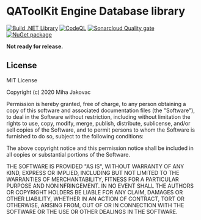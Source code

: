 # QAToolKit Engine Database library
[![Build .NET Library](https://github.com/qatoolkit/qatoolkit-engine-database-net/workflows/Build%20.NET%20Library/badge.svg)](https://github.com/qatoolkit/qatoolkit-engine-database-net/actions)
[![CodeQL](https://github.com/qatoolkit/qatoolkit-engine-database-net/workflows/CodeQL%20Analyze/badge.svg)](https://github.com/qatoolkit/qatoolkit-engine-database-net/security/code-scanning)
[![Sonarcloud Quality gate](https://github.com/qatoolkit/qatoolkit-engine-database-net/workflows/Sonarqube%20Analyze/badge.svg)](https://sonarcloud.io/dashboard?id=qatoolkit_qatoolkit-engine-database-net)
[![NuGet package](https://img.shields.io/nuget/v/QAToolKit.Engine.DataBase?label=QAToolKit.Engine.Database)](https://www.nuget.org/packages/QAToolKit.Engine.Database/)

**Not ready for release.**

## License

MIT License

Copyright (c) 2020 Miha Jakovac

Permission is hereby granted, free of charge, to any person obtaining a copy
of this software and associated documentation files (the "Software"), to deal
in the Software without restriction, including without limitation the rights
to use, copy, modify, merge, publish, distribute, sublicense, and/or sell
copies of the Software, and to permit persons to whom the Software is
furnished to do so, subject to the following conditions:

The above copyright notice and this permission notice shall be included in all
copies or substantial portions of the Software.

THE SOFTWARE IS PROVIDED "AS IS", WITHOUT WARRANTY OF ANY KIND, EXPRESS OR
IMPLIED, INCLUDING BUT NOT LIMITED TO THE WARRANTIES OF MERCHANTABILITY,
FITNESS FOR A PARTICULAR PURPOSE AND NONINFRINGEMENT. IN NO EVENT SHALL THE
AUTHORS OR COPYRIGHT HOLDERS BE LIABLE FOR ANY CLAIM, DAMAGES OR OTHER
LIABILITY, WHETHER IN AN ACTION OF CONTRACT, TORT OR OTHERWISE, ARISING FROM,
OUT OF OR IN CONNECTION WITH THE SOFTWARE OR THE USE OR OTHER DEALINGS IN THE
SOFTWARE.